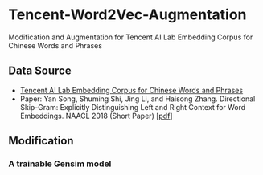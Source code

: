 # Tencent-Word2Vec-Augmentation
Modification and Augmentation for Tencent AI Lab Embedding Corpus for Chinese Words and Phrases

## Data Source
 - [Tencent AI Lab Embedding Corpus for Chinese Words and Phrases](https://ai.tencent.com/ailab/nlp/embedding.html)
 - Paper: Yan Song, Shuming Shi, Jing Li, and Haisong Zhang. Directional Skip-Gram: Explicitly Distinguishing Left and Right Context for Word Embeddings. 
 NAACL 2018 (Short Paper) [[pdf](https://aclweb.org/anthology/N18-2028)]
 
## Modification
### A trainable Gensim model
